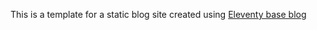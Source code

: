 This is a template for a static blog site created using [Eleventy base blog](https://github.com/11ty/eleventy-base-blog)
